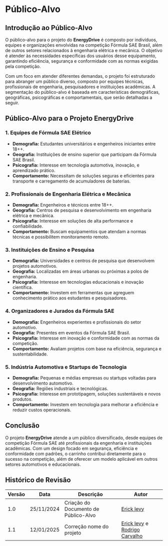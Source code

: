 # Público-Alvo

## Introdução ao Público-Alvo

O público-alvo para o projeto do **EnergyDrive** é composto por indivíduos, equipes e organizações envolvidas na competição Fórmula SAE Brasil, além de outros setores relacionados à engenharia elétrica e mecânica. O objetivo é atender às necessidades específicas dos usuários desse equipamento, garantindo eficiência, segurança e conformidade com as normas exigidas pela competição.

Com um foco em atender diferentes demandas, o projeto foi estruturado para abranger um público diverso, composto por equipes técnicas, profissionais de engenharia, pesquisadores e instituições acadêmicas. A segmentação do público-alvo é baseada em características demográficas, geográficas, psicográficas e comportamentais, que serão detalhadas a seguir.

## Público-Alvo para o Projeto EnergyDrive

### 1. Equipes de Fórmula SAE Elétrico
- **Demografia:** Estudantes universitários e engenheiros iniciantes entre 18++.
- **Geografia:** Instituições de ensino superior que participam da Fórmula SAE Brasil.
- **Psicografia:** Interesse em tecnologia automotiva, inovação, e aprendizado prático.
- **Comportamento:** Necessitam de soluções seguras e eficientes para transporte e carregamento de acumuladores de baterias.

### 2. Profissionais de Engenharia Elétrica e Mecânica
- **Demografia:** Engenheiros e técnicos entre 18++.
- **Geografia:** Centros de pesquisa e desenvolvimento em engenharia elétrica e mecânica.
- **Psicografia:** Interesse em soluções de alta performance e confiabilidade.
- **Comportamento:** Buscam equipamentos que atendam a normas técnicas e possibilitem monitoramento remoto.

### 3. Instituições de Ensino e Pesquisa
- **Demografia:** Universidades e centros de pesquisa que desenvolvem projetos automotivos.
- **Geografia:** Localizadas em áreas urbanas ou próximas a polos de engenharia.
- **Psicografia:** Interesse em tecnologias educacionais e inovação científica.
- **Comportamento:** Investem em ferramentas que agreguem conhecimento prático aos estudantes e pesquisadores.

### 4. Organizadores e Jurados da Fórmula SAE
- **Demografia:** Engenheiros experientes e profissionais do setor automotivo.
- **Geografia:** Presentes em eventos da Fórmula SAE Brasil.
- **Psicografia:** Interesse em inovação e conformidade com as normas da competição.
- **Comportamento:** Avaliam projetos com base na eficiência, segurança e sustentabilidade.

### 5. Indústria Automotiva e Startups de Tecnologia
- **Demografia:** Pequenas e médias empresas ou startups voltadas para desenvolvimento automotivo.
- **Geografia:** Regiões industriais e tecnológicas.
- **Psicografia:** Interesse em prototipagem, soluções sustentáveis e novos produtos.
- **Comportamento:** Investem em tecnologia para melhorar a eficiência e reduzir custos operacionais.

## Conclusão

O projeto **EnergyDrive** atende a um público diversificado, desde equipes de competição Fórmula SAE até profissionais da engenharia e instituições acadêmicas. Com um design focado em segurança, eficiência e conformidade com padrões, o carrinho contribui diretamente para o sucesso na competição, além de oferecer um modelo aplicável em outros setores automotivos e educacionais.

## Histórico de Revisão

| Versão | Data       | Descrição                       | Autor                     |
|--------|------------|---------------------------------|---------------------------|
| 1.0    | 25/11/2024 | Criação do Documento de Público-Alvo |  [Erick levy](https://gitlab.com/Ericklevy) |
| 1.1    | 12/01/2025 | Correção nome do projeto |  [Erick levy](https://gitlab.com/Ericklevy) e [Rodrigo Carvalho](https://gitlab.com/RocSantos) |